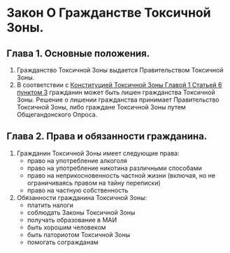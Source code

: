 # Закон О Гражданстве Токсичной Зоны.

## Глава 1. Основные положения.

1. Гражданство Токсичной Зоны выдается Правительством Токсичной Зоны.
2. В соответствии с [Конституцией Токсичной Зоны Главой 1 Статьей 6 пунктом 3](https://github.com/kirillbiktya/toxic_state/blob/master/%D0%9A%D0%BE%D0%BD%D1%81%D1%82%D0%B8%D1%82%D1%83%D1%86%D0%B8%D1%8F.md#%D1%81%D1%82%D0%B0%D1%82%D1%8C%D1%8F-6) гражданин может быть лишен гражданства Токсичной Зоны. Решение о лишении гражданства принимает Правительство Токсичной Зоны, либо граждане Токсичной Зоны путем Общегандонского Опроса.

## Глава 2. Права и обязанности гражданина.

1. Гражданин Токсичной Зоны имеет следующие права:
    - право на употребление алкоголя
    - право на употребление никотина различными способами
    - право на неприкосновенность частной жизни (включая, но не ограничиваясь правом на тайну переписки)
    - право на частную собственность
2. Обязанности гражданина Токсичной Зоны:
    - платить налоги
    - соблюдать Законы Токсичной Зоны
    - получать образование в МАИ
    - быть хорошим человеком
    - быть паториотом Токсичной Зоны
    - помогать согражданам
